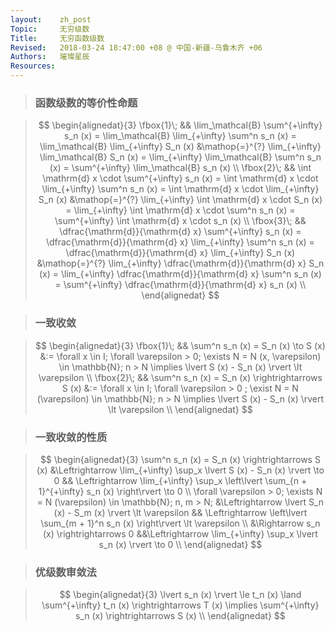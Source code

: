 ```yaml
---
layout:    zh_post
Topic:     无穷级数
Title:     无穷函数级数
Revised:   2018-03-24 18:47:00 +08 @ 中国-新疆-乌鲁木齐 +06
Authors:   璀璨星辰
Resources:
---
```


> ### 函数级数的等价性命题

> $$
> \begin{alignedat}{3}
> \fbox{1}\; &&                                                 \lim_\mathcal{B} \sum^{+\infty} s_n (x) = \lim_\mathcal{B} \lim_{+\infty} \sum^n s_n (x) = \lim_\mathcal{B} \lim_{+\infty} S_n (x) &\mathop{=}^{?} \lim_{+\infty} \lim_\mathcal{B} S_n (x) = \lim_{+\infty} \lim_\mathcal{B} \sum^n s_n (x) = \sum^{+\infty} \lim_\mathcal{B} s_n (x) \\
> \fbox{2}\; &&                            \int \mathrm{d} x \cdot \sum^{+\infty} s_n (x) = \int \mathrm{d} x \cdot \lim_{+\infty} \sum^n s_n (x) = \int \mathrm{d} x \cdot \lim_{+\infty} S_n (x) &\mathop{=}^{?} \lim_{+\infty} \int \mathrm{d} x \cdot S_n (x) = \lim_{+\infty} \int \mathrm{d} x \cdot \sum^n s_n (x) = \sum^{+\infty} \int \mathrm{d} x \cdot s_n (x) \\
> \fbox{3}\; && \dfrac{\mathrm{d}}{\mathrm{d} x} \sum^{+\infty} s_n (x) = \dfrac{\mathrm{d}}{\mathrm{d} x} \lim_{+\infty} \sum^n s_n (x) = \dfrac{\mathrm{d}}{\mathrm{d} x} \lim_{+\infty} S_n (x) &\mathop{=}^{?} \lim_{+\infty} \dfrac{\mathrm{d}}{\mathrm{d} x} S_n (x) = \lim_{+\infty} \dfrac{\mathrm{d}}{\mathrm{d} x} \sum^n s_n (x) = \sum^{+\infty} \dfrac{\mathrm{d}}{\mathrm{d} x} s_n (x) \\
> \end{alignedat}
> $$
>

> ### 一致收敛

> $$
> \begin{alignedat}{3}
> \fbox{1}\; &&               \sum^n s_n (x) = S_n (x) \to S (x) &:= \forall x \in I; \forall \varepsilon > 0; \exists N = N (x, \varepsilon) \in \mathbb{N}; n > N \implies \lvert S (x) - S_n (x) \rvert \lt \varepsilon \\
> \fbox{2}\; && \sum^n s_n (x) = S_n (x) \rightrightarrows S (x) &:= \forall x \in I; \forall \varepsilon > 0 ; \exist N = N (\varepsilon) \in \mathbb{N}; n > N \implies \lvert S (x) - S_n (x) \rvert \lt \varepsilon \\
> \end{alignedat}
> $$
>

> ### 一致收敛的性质

> $$
> \begin{alignedat}{3}
>                               \sum^n s_n (x) = S_n (x) \rightrightarrows S (x) &\Leftrightarrow \lim_{+\infty} \sup_x \lvert S (x) - S_n (x) \rvert \to 0 && \Leftrightarrow \lim_{+\infty} \sup_x \left\lvert \sum_{n + 1}^{+\infty} s_n (x) \right\rvert \to 0 \\
> \forall \varepsilon > 0; \exists N = N (\varepsilon) \in \mathbb{N}; n, m > N; &\Leftrightarrow  \lvert S_n (x) - S_m (x) \rvert \lt \varepsilon && \Leftrightarrow \left\lvert \sum_{m + 1}^n s_n (x) \right\rvert \lt \varepsilon \\
>                                                                                &\Rightarrow s_n (x) \rightrightarrows 0 &&\Leftrightarrow \lim_{+\infty} \sup_x \lvert s_n (x) \rvert \to 0 \\
> \end{alignedat}
> $$
>

> ### 优级数审敛法

> $$
> \begin{alignedat}{3}
> \lvert s_n (x) \rvert \le t_n (x) \land \sum^{+\infty} t_n (x) \rightrightarrows T (x) \implies \sum^{+\infty} s_n (x) \rightrightarrows S (x) \\
> \end{alignedat}
> $$
>